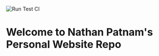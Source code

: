 ![Run Test CI](https://github.com/Nathan-Patnam/New-Personal-Website/workflows/Run%20Test%20CI/badge.svg)

# Welcome to Nathan Patnam's Personal Website Repo

